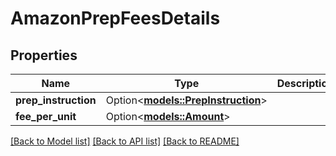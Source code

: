 # AmazonPrepFeesDetails

## Properties

Name | Type | Description | Notes
------------ | ------------- | ------------- | -------------
**prep_instruction** | Option<[**models::PrepInstruction**](PrepInstruction.md)> |  | [optional]
**fee_per_unit** | Option<[**models::Amount**](Amount.md)> |  | [optional]

[[Back to Model list]](../README.md#documentation-for-models) [[Back to API list]](../README.md#documentation-for-api-endpoints) [[Back to README]](../README.md)


